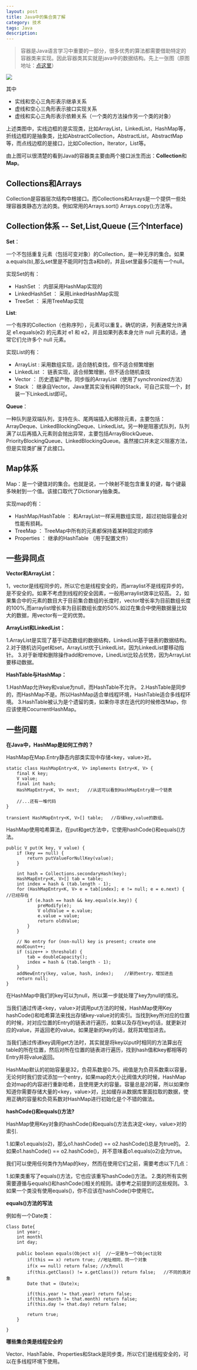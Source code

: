 ```yaml
---
layout: post
title: Java中的集合类了解
category: 技术
tags: Java
description: 
---
```



> 容器是Java语言学习中重要的一部分，很多优秀的算法都需要借助特定的容器类来实现。因此容器类其实就是java中的数据结构。先上一张图（原图地址：[点这里](http://www.cnblogs.com/xwdreamer/archive/2012/05/30/2526822.html)）

![](/assets/img/blogimg/java_collections.png)


其中

- 实线和空心三角形表示继承关系
- 虚线和空心三角形表示接口实现关系
- 虚线和实心三角形表示依赖关系（一个类的方法操作另一个类的对象）


上述类图中，实线边框的是实现类，比如ArrayList，LinkedList，HashMap等，折线边框的是抽象类，比如AbstractCollection，AbstractList，AbstractMap等，而点线边框的是接口，比如Collection，Iterator，List等。

由上图可以很清楚的看到Java的容器类主要由两个接口派生而出：**Collection**和**Map**。


## Collections和Arrays

 Collection是容器层次结构中根接口。而Collections和Arrays是一个提供一些处理容器类静态方法的类。例如常用的Arrays.sort()    	Arrays.copy();方法等。

## Collection体系 -- Set,List,Queue (三个Interface)

**Set**：

一个不包括重复元素（包括可变对象）的Collection，是一种无序的集合。如果a.equals(b),那么set里是不能同时包含a和b的，并且set里最多只能有一个null。

实现Set的有：

- HashSet ： 内部采用HashMap实现的
- LinkedHashSet ： 采用LinkedHashMap实现
- TreeSet ： 采用TreeMap实现


**List**:

一个有序的Collection（也称序列），元素可以重复。确切的讲，列表通常允许满足 e1.equals(e2) 的元素对 e1 和 e2，并且如果列表本身允许 null 元素的话，通常它们允许多个 null 元素。

实现List的有：

- ArrayList : 采用数组实现，适合随机查找，但不适合频繁增删
- LinkedList ： 链表实现，适合频繁增删，但不适合随机查找
- Vector ： 历史遗留产物，同步版的ArrayList（使用了synchronized方法）
- Stack ： 继承自Vector。Java里其实没有纯粹的Stack，可自己实现一个，封装一下LinkedList即可。

**Queue**：

一种队列是双端队列，支持在头、尾两端插入和移除元素，主要包括：ArrayDeque、LinkedBlockingDeque、LinkedList。另一种是阻塞式队列，队列满了以后再插入元素则会抛出异常，主要包括ArrayBlockQueue、PriorityBlockingQueue、LinkedBlockingQueue。虽然接口并未定义阻塞方法，但是实现类扩展了此接口。


## Map体系

Map：是一个键值对的集合。也就是说，一个映射不能包含重复的键，每个键最多映射到一个值。该接口取代了Dictionary抽象类。

实现map的有：

- HashMap/HashTable ： 和ArrayList一样采用数组实现，超过初始容量会对性能有损耗。
- TreeMap ： TreeMap中所有的元素都保持着某种固定的顺序 
- Properties ： 继承的HashTable （用于配置文件）



## 一些异同点

**Vector和ArrayList：**

1，vector是线程同步的，所以它也是线程安全的，而arraylist不是线程异步的，是不安全的。如果不考虑到线程的安全因素，一般用arraylist效率比较高。
2，如果集合中的元素的数目大于目前集合数组的长度时，vector增长率为目前数组长度的100%,而arraylist增长率为目前数组长度的50%.如过在集合中使用数据量比较大的数据，用vector有一定的优势。

**ArrayList和LinkedList：**

1.ArrayList是实现了基于动态数组的数据结构，LinkedList基于链表的数据结构。
2.对于随机访问get和set，ArrayList优于LinkedList，因为LinkedList要移动指针。
3.对于新增和删除操作add和remove，LinedList比较占优势，因为ArrayList要移动数据。


**HashTable与HashMap：**

1.HashMap允许key和value为null，而HashTable不允许。
2.HashTable是同步的，而HashMap不是。所以HashMap适合单线程环境，HashTable适合多线程环境。
3.HashTable被认为是个遗留的类，如果你寻求在迭代的时候修改Map，你应该使用CocurrentHashMap。



## 一些问题

**在Java中，HashMap是如何工作的？**

HashMap在Map.Entry静态内部类实现中存储<key，value>对。
	
	static class HashMapEntry<K, V> implements Entry<K, V> {
        final K key;
        V value;
        final int hash;
        HashMapEntry<K, V> next;   //从这可以看到HashMapEntry是一个链表

		//...还有一堆代码
	}

    transient HashMapEntry<K, V>[] table;   //存储key,value的数组。

HashMap使用哈希算法，在put和get方法中，它使用hashCode()和equals()方法。

	public V put(K key, V value) {
        if (key == null) {
            return putValueForNullKey(value);
        }

        int hash = Collections.secondaryHash(key);
        HashMapEntry<K, V>[] tab = table;
        int index = hash & (tab.length - 1);
        for (HashMapEntry<K, V> e = tab[index]; e != null; e = e.next) {  //已经存在
            if (e.hash == hash && key.equals(e.key)) {
                preModify(e);
                V oldValue = e.value;
                e.value = value;
                return oldValue;
            }
        }

        // No entry for (non-null) key is present; create one
        modCount++;
        if (size++ > threshold) {
            tab = doubleCapacity();
            index = hash & (tab.length - 1);
        }
        addNewEntry(key, value, hash, index);    //新的entry，增加进去
        return null;
    }

在HashMap中我们的key可以为null，所以第一步就处理了key为null的情况。

当我们通过传递<key，value>对调用put方法的时候，HashMap使用Key hashCode()和哈希算法来找出存储key-value对的索引。当找到key所对应的位置的时候，对对应位置的Entry的链表进行遍历，如果以及存在key的话，就更新对应的value，并返回老的value。如果是新的key的话，就将其增加进去。

当我们通过传递key调用get方法时，其实就是将key以put时相同的方法算出在table的所在位置，然后对所在位置的链表进行遍历，找到hash值和key都相等的Entry并将value返回。

HashMap默认的初始容量是32，负荷系数是0.75。阀值是为负荷系数乘以容量，无论何时我们尝试添加一个entry，如果map的大小比阀值大的时候，HashMap会对map的内容进行重新哈希，且使用更大的容量。容量总是2的幂，所以如果你知道你需要存储大量的<key，value>对，比如缓存从数据库里面拉取的数据，使用正确的容量和负荷系数对HashMap进行初始化是个不错的做法。



**hashCode()和equals()方法?**


HashMap使用Key对象的hashCode()和equals()方法去决定<key，value>对的索引.

1.如果o1.equals(o2)，那么o1.hashCode() == o2.hashCode()总是为true的。
2.如果o1.hashCode() == o2.hashCode()，并不意味着o1.equals(o2)会为true。

我们可以使用任何类作为Map的key，然而在使用它们之前，需要考虑以下几点：

1.如果类重写了equals()方法，它也应该重写hashCode()方法。
2.类的所有实例需要遵循与equals()和hashCode()相关的规则。请参考之前提到的这些规则。
3.如果一个类没有使用equals()，你不应该在hashCode()中使用它。

**equals()方法的写法**

例如有一个Date类：

	Class Date{
		int year;
		int monthl
		int day;
	
		public boolean equals(Object x){  //一定是与一个Object比较
			if(this == x) return true; //地址相同，同一个对象
			if(x == null) return false; //x为null
			if(this.getClass() != x.getClass()) return false;	//不同的类对象
			Date that = (Date)x;

			if(this.year != that.year) return false;
			if(this.month != that.month) return false;
			if(this.day != that.day) return false;
			
			return true;
		}

	}	


**哪些集合类是线程安全的**

Vector、HashTable、Properties和Stack是同步类，所以它们是线程安全的，可以在多线程环境下使用。